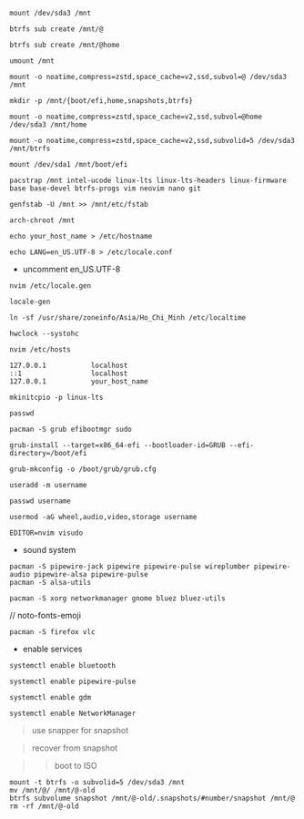 ```
mount /dev/sda3 /mnt
```

```
btrfs sub create /mnt/@
```

```
btrfs sub create /mnt/@home
```

```
umount /mnt
```

```
mount -o noatime,compress=zstd,space_cache=v2,ssd,subvol=@ /dev/sda3 /mnt
```

```
mkdir -p /mnt/{boot/efi,home,snapshots,btrfs}
```

```
mount -o noatime,compress=zstd,space_cache=v2,ssd,subvol=@home /dev/sda3 /mnt/home
```

```
mount -o noatime,compress=zstd,space_cache=v2,ssd,subvolid=5 /dev/sda3 /mnt/btrfs
```

```
mount /dev/sda1 /mnt/boot/efi
```

```
pacstrap /mnt intel-ucode linux-lts linux-lts-headers linux-firmware base base-devel btrfs-progs vim neovim nano git
```

```
genfstab -U /mnt >> /mnt/etc/fstab
```

```
arch-chroot /mnt
```

```
echo your_host_name > /etc/hostname
```

```
echo LANG=en_US.UTF-8 > /etc/locale.conf
```

- uncomment en_US.UTF-8
```
nvim /etc/locale.gen
```

```
locale-gen
```

```
ln -sf /usr/share/zoneinfo/Asia/Ho_Chi_Minh /etc/localtime
```

```
hwclock --systohc
```

```
nvim /etc/hosts
```
```
127.0.0.1           localhost
::1                 localhost
127.0.0.1           your_host_name
```

```
mkinitcpio -p linux-lts
```

```
passwd
```

```
pacman -S grub efibootmgr sudo
```

```
grub-install --target=x86_64-efi --bootloader-id=GRUB --efi-directory=/boot/efi
```

```
grub-mkconfig -o /boot/grub/grub.cfg
```

```
useradd -m username
```

```
passwd username
```

```
usermod -aG wheel,audio,video,storage username
```

```
EDITOR=nvim visudo
```

- sound system
```
pacman -S pipewire-jack pipewire pipewire-pulse wireplumber pipewire-audio pipewire-alsa pipewire-pulse
pacman -S alsa-utils
```

```
pacman -S xorg networkmanager gnome bluez bluez-utils
```
// noto-fonts-emoji

```
pacman -S firefox vlc
```


- enable services 
```
systemctl enable bluetooth
```
```
systemctl enable pipewire-pulse
```
```
systemctl enable gdm
```
```
systemctl enable NetworkManager
```


> use snapper for snapshot

> recover from snapshot

>> boot to ISO
```
mount -t btrfs -o subvolid=5 /dev/sda3 /mnt
mv /mnt/@/ /mnt/@-old
btrfs subvolume snapshot /mnt/@-old/.snapshots/#number/snapshot /mnt/@
rm -rf /mnt/@-old
```
